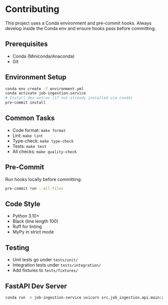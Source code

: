 # Contributing

This project uses a Conda environment and pre-commit hooks. Always develop inside the Conda env and ensure hooks pass before committing.

## Prerequisites
- Conda (Miniconda/Anaconda)
- Git

## Environment Setup
```bash
conda env create -f environment.yml
conda activate job-ingestion-service
# Install dev extras (if not already installed via conda)
pre-commit install
```

## Common Tasks
- Code format: `make format`
- Lint: `make lint`
- Type-check: `make type-check`
- Tests: `make test`
- All checks: `make quality-check`

## Pre-Commit
Run hooks locally before committing:
```bash
pre-commit run --all-files
```

## Code Style
- Python 3.10+
- Black (line length 100)
- Ruff for linting
- MyPy in strict mode

## Testing
- Unit tests go under `tests/unit/`
- Integration tests under `tests/integration/`
- Add fixtures to `tests/fixtures/`

## FastAPI Dev Server
```bash
conda run -n job-ingestion-service uvicorn src.job_ingestion.api.main:app --reload --port 8000
```

